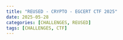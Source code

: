 ```yaml
---
title: "REUSED - CRYPTO - EGCERT CTF 2025"
date: 2025-05-28
categories: [CHALLENGES, REUSED]
tags: [CHALLENGES, CTF] 
---
```

